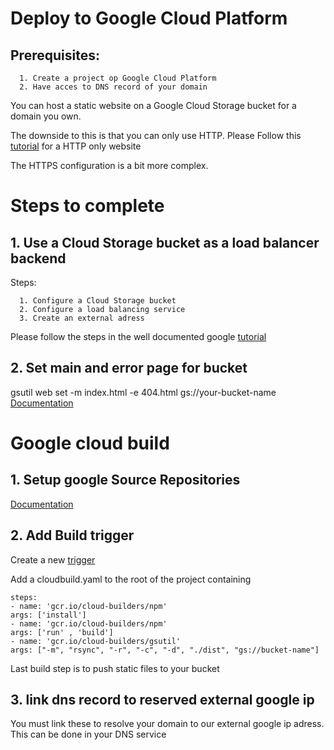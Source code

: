 # Deploy to Google Cloud Platform
## Prerequisites:
      1. Create a project op Google Cloud Platform
      2. Have acces to DNS record of your domain
      
You can host a static website on a Google Cloud Storage bucket for a domain you own.

The downside to this is that you can only use HTTP.
Please Follow this [tutorial](https://cloud.google.com/storage/docs/hosting-static-website) for a HTTP only website

The HTTPS configuration is a bit more complex.

# Steps to complete
## 1. Use a Cloud Storage bucket as a load balancer backend
 Steps:
 
      1. Configure a Cloud Storage bucket
      2. Configure a load balancing service
      3. Create an external adress

Please follow the steps in the well documented google  [tutorial](https://cloud.google.com/load-balancing/docs/https/adding-a-backend-bucket-to-content-based-load-balancing)

## 2. Set main and error page for bucket
gsutil web set -m index.html -e 404.html gs://your-bucket-name
[Documentation](https://cloud.google.com/storage/docs/gsutil/commands/web)



# Google cloud build
## 1. Setup google Source Repositories 
[Documentation](https://cloud.google.com/source-repositories/docs/)

## 2. Add Build trigger
Create a new [trigger](https://console.cloud.google.com/cloud-build/triggers)


Add a cloudbuild.yaml to the root of the project containing

```
steps:
- name: 'gcr.io/cloud-builders/npm'
args: ['install']
- name: 'gcr.io/cloud-builders/npm'
args: ['run' , 'build']
- name: 'gcr.io/cloud-builders/gsutil'
args: ["-m", "rsync", "-r", "-c", "-d", "./dist", "gs://bucket-name"]
```

Last build step is to push static files to your bucket

## 3. link dns record to reserved external google ip
You must link these to resolve your domain to our external google ip adress.
This can be done in your DNS service
